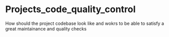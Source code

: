 # Projects_code_quality_control
How should the project codebase look like and wokrs to be able to satisfy a great maintainance and quality checks
